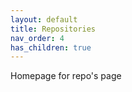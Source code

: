 ```yaml
---
layout: default
title: Repositories
nav_order: 4
has_children: true
---
```


Homepage for repo's page